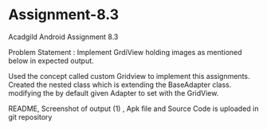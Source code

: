 # Assignment-8.3
Acadgild Android Assignment 8.3

Problem Statement : Implement GrdiView holding images as mentioned below in expected output.

Used the concept called custom Gridview to implement this assignments. Created the nested class which is extending the BaseAdapter class. 
modifying the by default given Adapter to set with the GridView.

README, Screenshot of output (1) , Apk file and Source Code is uploaded in git repository

